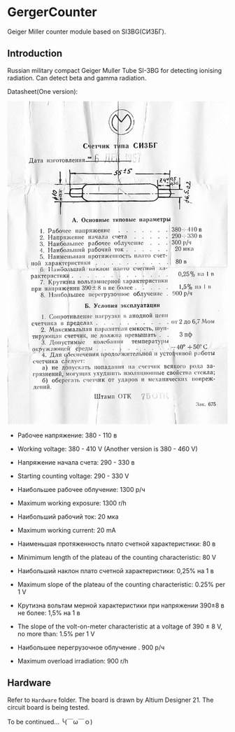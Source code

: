 # GergerCounter

Geiger Miller counter module based on SI3BG(СИ3БГ).

## Introduction

Russian military compact Geiger Muller Tube SI-3BG for detecting ionising radiation. Can detect beta and gamma radiation.

Datasheet(One version):

![SI3BG_Geiger_tube_specs](Sources/SI3BG_Geiger_tube_specs.jpg)

- Рабочее напряжение: 380 - 110 в

- Working voltage: 380 - 410 V (Another version is 380 - 460 V)

- Напряжение начала счета: 290 - 330 в

- Starting counting voltage: 290 - 330 V

- Наибольшее рабочее облучение: 1300 р/ч

- Maximum working exposure: 1300 r/h

- Наибольший рабочий ток: 20 мка

- Maximum working current: 20 mA

- Наименьшая протяженность плато счетной характеристики: 80 в

- Minimimum length of the plateau of the counting characteristic: 80 V

- Наибольший наклон плато счетной характеристики: 0,25% на 1 в

- Maximum slope of the plateau of the counting characteristic: 0.25% per 1 V

- Крутизна вольтам мерной характеристики при напряжении 390±8 в не более: 1,5% на 1 в

- The slope of the volt-on-meter characteristic at a voltage of 390 ± 8 V, no more than: 1.5% per 1 V

- Наибольшее перегрузочное облучение . 900 р/ч

- Maximum overload irradiation: 900 r/h

## Hardware

Refer to `Hardware` folder. The board is drawn by Altium Designer 21. The circuit board is being tested.


To be continued... ╰(￣ω￣ｏ)
